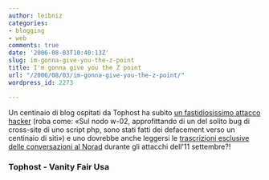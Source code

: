 ```yaml
---
author: leibniz
categories:
- blogging
- web
comments: true
date: '2006-08-03T10:40:13Z'
slug: im-gonna-give-you-the-z-point
title: I'm gonna give you the Z point
url: "/2006/08/03/im-gonna-give-you-the-z-point/"
wordpress_id: 2273

---
```

Un centinaio di blog ospitati da Tophost ha subìto [un fastidiosissimo attacco hacker](http://www.tophost.it/aiuto/cat2/18/184/) (roba come: «Sul nodo w-02, approfittando di un del solito bug di cross-site di uno script php, sono stati fatti dei defacement verso un centinaio di siti») e uno dovrebbe anche leggersi le [trascrizioni esclusive delle conversazioni al Norad](http://www.vanityfair.com/features/general/060801fege01) durante gli attacchi dell'11 settembre?!

### Tophost - Vanity Fair Usa
